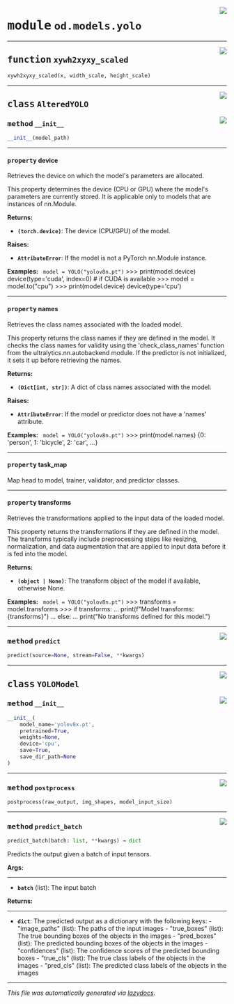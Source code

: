<!-- markdownlint-disable -->

<a href="https://github.com/leoandeol/cods/blob/main/cods/od/models/yolo.py#L0"><img align="right" style="float:right;" src="https://img.shields.io/badge/-source-cccccc?style=flat-square"></a>

# <kbd>module</kbd> `od.models.yolo`





---

<a href="https://github.com/leoandeol/cods/blob/main/cods/od/models/yolo.py#L9"><img align="right" style="float:right;" src="https://img.shields.io/badge/-source-cccccc?style=flat-square"></a>

## <kbd>function</kbd> `xywh2xyxy_scaled`

```python
xywh2xyxy_scaled(x, width_scale, height_scale)
```






---

<a href="https://github.com/leoandeol/cods/blob/main/cods/od/models/yolo.py#L18"><img align="right" style="float:right;" src="https://img.shields.io/badge/-source-cccccc?style=flat-square"></a>

## <kbd>class</kbd> `AlteredYOLO`




<a href="https://github.com/leoandeol/cods/blob/main/cods/od/models/yolo.py#L19"><img align="right" style="float:right;" src="https://img.shields.io/badge/-source-cccccc?style=flat-square"></a>

### <kbd>method</kbd> `__init__`

```python
__init__(model_path)
```






---

#### <kbd>property</kbd> device

Retrieves the device on which the model's parameters are allocated. 

This property determines the device (CPU or GPU) where the model's parameters are currently stored. It is applicable only to models that are instances of nn.Module. 



**Returns:**
 
 - <b>`(torch.device)`</b>:  The device (CPU/GPU) of the model. 



**Raises:**
 
 - <b>`AttributeError`</b>:  If the model is not a PyTorch nn.Module instance. 



**Examples:**
 ``` model = YOLO("yolov8n.pt")```
    >>> print(model.device)
    device(type='cuda', index=0)  # if CUDA is available
    >>> model = model.to("cpu")
    >>> print(model.device)
    device(type='cpu')


---

#### <kbd>property</kbd> names

Retrieves the class names associated with the loaded model. 

This property returns the class names if they are defined in the model. It checks the class names for validity using the 'check_class_names' function from the ultralytics.nn.autobackend module. If the predictor is not initialized, it sets it up before retrieving the names. 



**Returns:**
 
 - <b>`(Dict[int, str])`</b>:  A dict of class names associated with the model. 



**Raises:**
 
 - <b>`AttributeError`</b>:  If the model or predictor does not have a 'names' attribute. 



**Examples:**
 ``` model = YOLO("yolov8n.pt")```
    >>> print(model.names)
    {0: 'person', 1: 'bicycle', 2: 'car', ...}


---

#### <kbd>property</kbd> task_map

Map head to model, trainer, validator, and predictor classes. 

---

#### <kbd>property</kbd> transforms

Retrieves the transformations applied to the input data of the loaded model. 

This property returns the transformations if they are defined in the model. The transforms typically include preprocessing steps like resizing, normalization, and data augmentation that are applied to input data before it is fed into the model. 



**Returns:**
 
 - <b>`(object | None)`</b>:  The transform object of the model if available, otherwise None. 



**Examples:**
 ``` model = YOLO("yolov8n.pt")```
    >>> transforms = model.transforms
    >>> if transforms:
    ...     print(f"Model transforms: {transforms}")
    ... else:
    ...     print("No transforms defined for this model.")




---

<a href="https://github.com/leoandeol/cods/blob/main/cods/od/models/yolo.py#L23"><img align="right" style="float:right;" src="https://img.shields.io/badge/-source-cccccc?style=flat-square"></a>

### <kbd>method</kbd> `predict`

```python
predict(source=None, stream=False, **kwargs)
```






---

<a href="https://github.com/leoandeol/cods/blob/main/cods/od/models/yolo.py#L45"><img align="right" style="float:right;" src="https://img.shields.io/badge/-source-cccccc?style=flat-square"></a>

## <kbd>class</kbd> `YOLOModel`




<a href="https://github.com/leoandeol/cods/blob/main/cods/od/models/yolo.py#L48"><img align="right" style="float:right;" src="https://img.shields.io/badge/-source-cccccc?style=flat-square"></a>

### <kbd>method</kbd> `__init__`

```python
__init__(
    model_name='yolov8x.pt',
    pretrained=True,
    weights=None,
    device='cpu',
    save=True,
    save_dir_path=None
)
```








---

<a href="https://github.com/leoandeol/cods/blob/main/cods/od/models/yolo.py#L87"><img align="right" style="float:right;" src="https://img.shields.io/badge/-source-cccccc?style=flat-square"></a>

### <kbd>method</kbd> `postprocess`

```python
postprocess(raw_output, img_shapes, model_input_size)
```





---

<a href="https://github.com/leoandeol/cods/blob/main/cods/od/models/yolo.py#L226"><img align="right" style="float:right;" src="https://img.shields.io/badge/-source-cccccc?style=flat-square"></a>

### <kbd>method</kbd> `predict_batch`

```python
predict_batch(batch: list, **kwargs) → dict
```

Predicts the output given a batch of input tensors. 



**Args:**
 
---- 
 - <b>`batch`</b> (list):  The input batch 



**Returns:**
 
------- 
 - <b>`dict`</b>:  The predicted output as a dictionary with the following keys: 
        - "image_paths" (list): The paths of the input images 
        - "true_boxes" (list): The true bounding boxes of the objects in the images 
        - "pred_boxes" (list): The predicted bounding boxes of the objects in the images 
        - "confidences" (list): The confidence scores of the predicted bounding boxes 
        - "true_cls" (list): The true class labels of the objects in the images 
        - "pred_cls" (list): The predicted class labels of the objects in the images 




---

_This file was automatically generated via [lazydocs](https://github.com/ml-tooling/lazydocs)._
